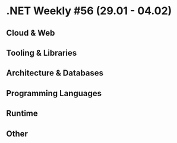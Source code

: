 # .NET Weekly #56 (29.01 - 04.02)

## Cloud & Web

## Tooling & Libraries

## Architecture & Databases

## Programming Languages

## Runtime

## Other
